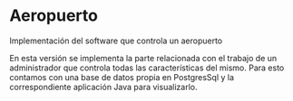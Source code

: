 # Aeropuerto
Implementación del software que controla un aeropuerto

En esta versión se implementa la parte relacionada con el trabajo de un administrador 
que controla todas las características del mismo. Para esto contamos con una base de
datos propia en PostgresSql y la correspondiente aplicación Java para visualizarlo.
